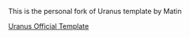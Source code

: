 This is the personal fork of Uranus template by Matin


[Uranus Official Template](https://github.com/MatinDehghanian/Ourenus)
